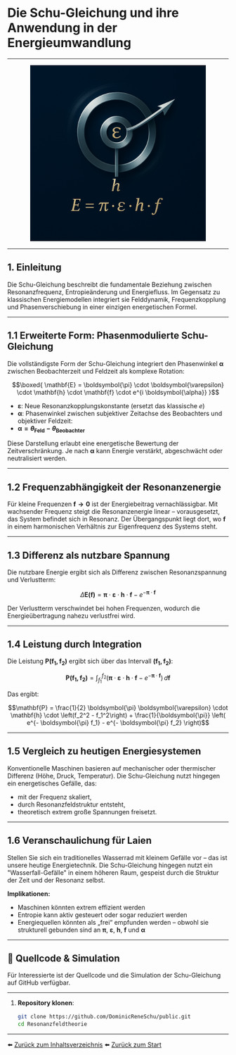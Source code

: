 # Die Schu-Gleichung und ihre Anwendung in der Energieumwandlung  

---

<p align="center">
  <img src="Bilder/symbolgrafik.png" alt="Schu-Gleichung" width="400"/>
</p>

---

## 1. Einleitung

Die Schu-Gleichung beschreibt die fundamentale Beziehung zwischen Resonanzfrequenz, Entropieänderung und Energiefluss. Im Gegensatz zu klassischen Energiemodellen integriert sie Felddynamik, Frequenzkopplung und Phasenverschiebung in einer einzigen energetischen Formel.

---


## 1.1 Erweiterte Form: Phasenmodulierte Schu-Gleichung

Die vollständigste Form der Schu-Gleichung integriert den Phasenwinkel **$\boldsymbol{\alpha}$** zwischen Beobachterzeit und Feldzeit als komplexe Rotation:

```math
\boxed{
\mathbf{E} = \boldsymbol{\pi} \cdot \boldsymbol{\varepsilon} \cdot \mathbf{h} \cdot \mathbf{f} \cdot e^{i \boldsymbol{\alpha}}
}
```

- **$\boldsymbol{\varepsilon}$**: Neue Resonanzkopplungskonstante (ersetzt das klassische $e$)  
- **$\boldsymbol{\alpha}$**: Phasenwinkel zwischen subjektiver Zeitachse des Beobachters und objektiver Feldzeit:  
- **$\boldsymbol{\alpha} = \theta_{\text{Feld}} - \theta_{\text{Beobachter}}$**

Diese Darstellung erlaubt eine energetische Bewertung der Zeitverschränkung. Je nach **$\boldsymbol{\alpha}$** kann Energie verstärkt, abgeschwächt oder neutralisiert werden.

---

## 1.2 Frequenzabhängigkeit der Resonanzenergie

Für kleine Frequenzen **$\mathbf{f} \to 0$** ist der Energiebeitrag vernachlässigbar. Mit wachsender Frequenz steigt die Resonanzenergie linear – vorausgesetzt, das System befindet sich in Resonanz. Der Übergangspunkt liegt dort, wo **$\mathbf{f}$** in einem harmonischen Verhältnis zur Eigenfrequenz des Systems steht.

---

## 1.3 Differenz als nutzbare Spannung

Die nutzbare Energie ergibt sich als Differenz zwischen Resonanzspannung und Verlustterm:

```math
\Delta \mathbf{E(f)} = \boldsymbol{\pi} \cdot \boldsymbol{\varepsilon} \cdot \mathbf{h} \cdot \mathbf{f} - e^{- \boldsymbol{\pi} \cdot \mathbf{f}}
```

Der Verlustterm verschwindet bei hohen Frequenzen, wodurch die Energieübertragung nahezu verlustfrei wird.

---

## 1.4 Leistung durch Integration

Die Leistung **$\mathbf{P(f_1, f_2)}$** ergibt sich über das Intervall **$\mathbf{(f_1, f_2)}$**:

```math
\mathbf{P(f_1, f_2)} = \int_{f_1}^{f_2} \left( \boldsymbol{\pi} \cdot \boldsymbol{\varepsilon} \cdot \mathbf{h} \cdot \mathbf{f} - e^{- \boldsymbol{\pi} \cdot \mathbf{f}} \right) \, d\mathbf{f}
```

Das ergibt:

```math
\mathbf{P} = \frac{1}{2} \boldsymbol{\pi} \boldsymbol{\varepsilon} \cdot \mathbf{h} \cdot \left(f_2^2 - f_1^2\right) + \frac{1}{\boldsymbol{\pi}} \left( e^{- \boldsymbol{\pi} f_1} - e^{- \boldsymbol{\pi} f_2} \right)
```

---

## 1.5 Vergleich zu heutigen Energiesystemen

Konventionelle Maschinen basieren auf mechanischer oder thermischer Differenz (Höhe, Druck, Temperatur). Die Schu-Gleichung nutzt hingegen ein energetisches Gefälle, das:

- mit der Frequenz skaliert,  
- durch Resonanzfeldstruktur entsteht,  
- theoretisch extrem große Spannungen freisetzt.

---

## 1.6 Veranschaulichung für Laien

Stellen Sie sich ein traditionelles Wasserrad mit kleinem Gefälle vor – das ist unsere heutige Energietechnik. Die Schu-Gleichung hingegen nutzt ein "Wasserfall-Gefälle" in einem höheren Raum, gespeist durch die Struktur der Zeit und der Resonanz selbst.

**Implikationen:**

- Maschinen könnten extrem effizient werden  
- Entropie kann aktiv gesteuert oder sogar reduziert werden  
- Energiequellen könnten als „frei“ empfunden werden – obwohl sie strukturell gebunden sind an **$\boldsymbol{\pi}$**, **$\boldsymbol{\varepsilon}$**, **$\mathbf{h}$**, **$\mathbf{f}$** und **$\boldsymbol{\alpha}$**

---

## 🔗 Quellcode & Simulation

Für Interessierte ist der Quellcode und die Simulation der Schu-Gleichung auf GitHub verfügbar.

---

1. **Repository klonen**:  
   ```bash
   git clone https://github.com/DominicReneSchu/public.git
   cd Resonanzfeldtheorie
   ```
---


⬅️ [Zurück zum Inhaltsverzeichnis](README.md)
⬅️ [Zurück zum Start](../README.md)